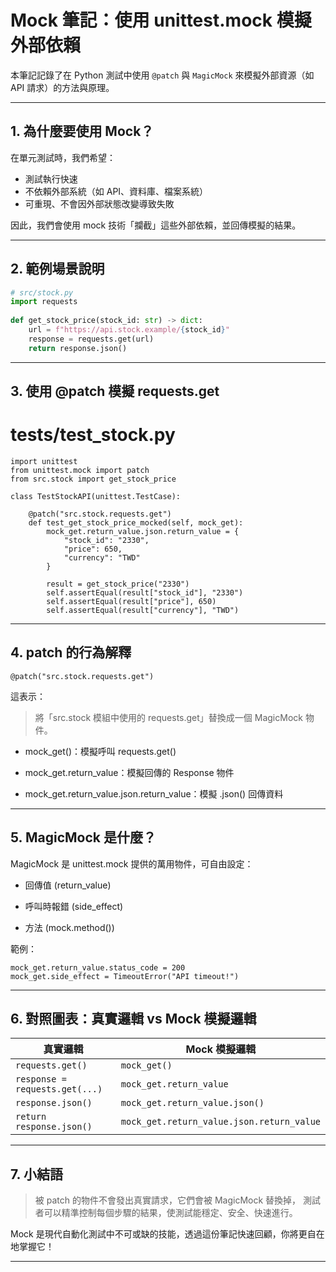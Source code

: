 # Mock 筆記：使用 unittest.mock 模擬外部依賴
 
本筆記記錄了在 Python 測試中使用 `@patch` 與 `MagicMock` 來模擬外部資源（如 API 請求）的方法與原理。
 
---
 
## 1. 為什麼要使用 Mock？
 
在單元測試時，我們希望：
- 測試執行快速
- 不依賴外部系統（如 API、資料庫、檔案系統）
- 可重現、不會因外部狀態改變導致失敗
 
因此，我們會使用 mock 技術「攔截」這些外部依賴，並回傳模擬的結果。
 
---
 
## 2. 範例場景說明
 
```python
# src/stock.py
import requests
 
def get_stock_price(stock_id: str) -> dict:
    url = f"https://api.stock.example/{stock_id}"
    response = requests.get(url)
    return response.json()
```

---
 
## 3. 使用 @patch 模擬 requests.get
 
# tests/test_stock.py
```
import unittest
from unittest.mock import patch
from src.stock import get_stock_price
 
class TestStockAPI(unittest.TestCase):
 
    @patch("src.stock.requests.get")
    def test_get_stock_price_mocked(self, mock_get):
        mock_get.return_value.json.return_value = {
            "stock_id": "2330",
            "price": 650,
            "currency": "TWD"
        }
 
        result = get_stock_price("2330")
        self.assertEqual(result["stock_id"], "2330")
        self.assertEqual(result["price"], 650)
        self.assertEqual(result["currency"], "TWD")
```
---
 
## 4. patch 的行為解釋
```
@patch("src.stock.requests.get")
```
這表示：

> 將「src.stock 模組中使用的 requests.get」替換成一個 MagicMock 物件。
 
- mock_get()：模擬呼叫 requests.get()
 
- mock_get.return_value：模擬回傳的 Response 物件
 
- mock_get.return_value.json.return_value：模擬 .json() 回傳資料
 
 
 
---
 
## 5. MagicMock 是什麼？
 
MagicMock 是 unittest.mock 提供的萬用物件，可自由設定：
 
- 回傳值 (return_value)
 
- 呼叫時報錯 (side_effect)
 
- 方法 (mock.method())
 
 
範例：
```
mock_get.return_value.status_code = 200
mock_get.side_effect = TimeoutError("API timeout!")
```
 
---
 
## 6. 對照圖表：真實邏輯 vs Mock 模擬邏輯
 
| 真實邏輯                          | Mock 模擬邏輯                                |
|-----------------------------------|---------------------------------------------|
| `requests.get()`                  | `mock_get()`                                |
| `response = requests.get(...)`    | `mock_get.return_value`                     |
| `response.json()`                 | `mock_get.return_value.json()`              |
| `return response.json()`          | `mock_get.return_value.json.return_value`   |


---
 
## 7. 小結語
 
> 被 patch 的物件不會發出真實請求，它們會被 MagicMock 替換掉，
測試者可以精準控制每個步驟的結果，使測試能穩定、安全、快速進行。
 
 
 
Mock 是現代自動化測試中不可或缺的技能，透過這份筆記快速回顧，你將更自在地掌握它！
 
---
 